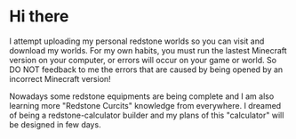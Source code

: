 # Hi there
I attempt uploading my personal redstone worlds so you can visit and download my worlds. For my own habits, you must run the lastest Minecraft version on your computer, or errors will occur on your game or world. So DO NOT feedback to me the errors that are caused by being opened by an incorrect Minecraft version!

Nowadays some redstone equipments are being complete and I am also learning more "Redstone Curcits" knowledge from everywhere. I dreamed of being a redstone-calculator builder and my plans of this "calculator" will be designed in few days.
